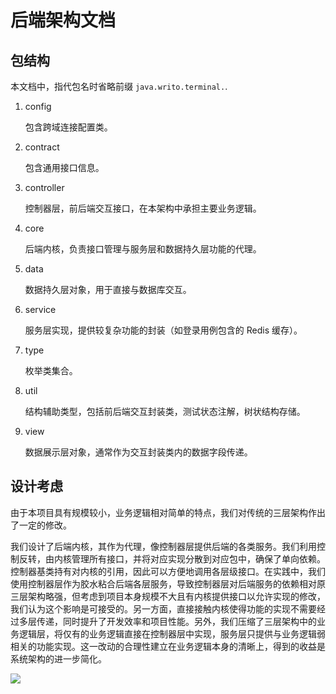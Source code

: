 # 后端架构文档

## 包结构
本文档中，指代包名时省略前缀 `java.writo.terminal.`.

1. config

    包含跨域连接配置类。
    
1. contract

    包含通用接口信息。
    
1. controller

    控制器层，前后端交互接口，在本架构中承担主要业务逻辑。
    
1. core

    后端内核，负责接口管理与服务层和数据持久层功能的代理。
    
1. data

    数据持久层对象，用于直接与数据库交互。

1. service

    服务层实现，提供较复杂功能的封装（如登录用例包含的 Redis 缓存）。

1. type

    枚举类集合。

1. util

    结构辅助类型，包括前后端交互封装类，测试状态注解，树状结构存储。

1. view

    数据展示层对象，通常作为交互封装类内的数据字段传递。

## 设计考虑

由于本项目具有规模较小，业务逻辑相对简单的特点，我们对传统的三层架构作出了一定的修改。

我们设计了后端内核，其作为代理，像控制器层提供后端的各类服务。我们利用控制反转，由内核管理所有接口，并将对应实现分散到对应包中，确保了单向依赖。控制器基类持有对内核的引用，因此可以方便地调用各层级接口。在实践中，我们使用控制器层作为胶水粘合后端各层服务，导致控制器层对后端服务的依赖相对原三层架构略强，但考虑到项目本身规模不大且有内核提供接口以允许实现的修改，我们认为这个影响是可接受的。另一方面，直接接触内核使得功能的实现不需要经过多层传递，同时提升了开发效率和项目性能。另外，我们压缩了三层架构中的业务逻辑层，将仅有的业务逻辑直接在控制器层中实现，服务层只提供与业务逻辑弱相关的功能实现。这一改动的合理性建立在业务逻辑本身的清晰上，得到的收益是系统架构的进一步简化。

![](https://name-not-defined.oss-cn-shanghai.aliyuncs.com/writo_struct.png)

